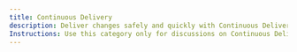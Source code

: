 ```yaml
---
title: Continuous Delivery
description: Deliver changes safely and quickly with Continuous Delivery (CD). Ensure every change is production-ready with minimal manual intervention.
Instructions: Use this category only for discussions on Continuous Delivery (CD), defined as the ability to get changes of all types—including new features, configuration changes, bug fixes, and experiments—into production or into the hands of users safely and quickly in a sustainable way. Topics should focus on deployment automation, release strategies, feature flags, production readiness, and maintaining a smooth, low-risk delivery process.
---
```

